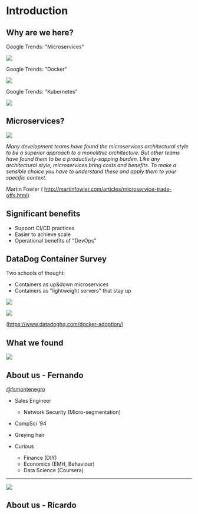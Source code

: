 # Introduction


## Why are we here?

Google Trends: "Microservices"

![](http://fsmontenegro.github.io/dockersec/images/microservicesGT.png)

Google Trends:  "Docker"

![](images/DockerGT.png)


Google Trends: "Kubernetes"

![](images/kubernetesGT.png)



## Microservices?
![](images/microservicesF5.png)

*Many development teams have found the microservices architectural style to be a superior approach to a monolithic architecture. But other teams have found them to be a productivity-sapping burden. Like any architectural style, microservices bring costs and benefits. To make a sensible choice you have to understand these and apply them to your specific context.*

Martin Fowler ( http://martinfowler.com/articles/microservice-trade-offs.html)


## Significant benefits
* Support CI/CD practices
* Easier to achieve scale
* Operational benefits of "DevOps"



## DataDog Container Survey

Two schools of thought:
* Containers as up&down microservices
* Containers as "lightweight servers" that stay up


![](images/ddContainerTypes.png)

![](images/ddContainerLife.png)

(https://www.datadoghq.com/docker-adoption/)



## What we found
![](images/DockerIceberg.jpg)



## About us - Fernando

[@fsmontenegro](https://twitter.com/fsmontenegro)

* Sales Engineer
  + Network Security (Micro-segmentation)
* CompSci ’94
* Greying hair

* Curious
  + Finance (DIY)
  + Economics (EMH, Behaviour)
  + Data Science (Coursera)

***
![](images/fmcat.png)


## About us - Ricardo
